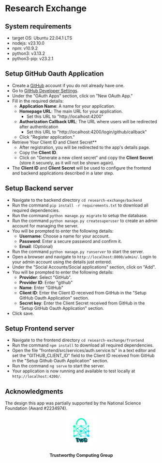 # Research Exchange

## System requirements
* target OS: Ubuntu 22.04.1 LTS
* nodejs: v23.10.0
* npm: v10.9.2
* python3: v3.13.2
* python3-pip: v23.2.1

## Setup GitHub Oauth Application
* Create a [GitHub](https://github.com/) account if you do not already have one.
* Go to [GitHub Developer Settings](https://github.com/settings/developers).
* Under the "OAuth Apps" section, click on "New OAuth App."
* Fill in the required details:
     - **Application Name**: A name for your application.
     - **Homepage URL**: The main URL for your application.
       - Set this URL to "http://localhost:4200"
     - **Authorization Callback URL**: The URL where users will be redirected after authentication
       - Set this URL to "http://localhost:4200/login/github/callback"
   - Click "Register application."
* Retrieve Your Client ID and Client Secret**
   - After registration, you will be redirected to the app's details page.
   - Copy the **Client ID**.
   - Click on "Generate a new client secret" and copy the **Client Secret** (store it securely, as it will not be shown again).
* The **Client ID** and **Client Secret** will be used to configure the frontend and backend applications described in a later step.

## Setup Backend server
* Navigate to the backend directory `cd research-exchange/backend`
* Run the command `pip install -r requirements.txt` to download all required dependencies.
* Run the command `python manage.py migrate` to setup the database.
* Run the command `python manage.py createsuperuser` to create an admin account for managing the server.
* You will be prompted to enter the following details:
    - **Username**: Choose a name for your account.
    - **Password**: Enter a secure password and confirm it.
    - **Email**: (Optional)
* Run the command `python manage.py runserver` to start the server.
* Open a browser and navigate to `http://localhost:8000/admin/`. Login to your admin account using the details just entered.
* Under the "Social Accounts/Social applications" section, click on "Add".
* You will be prompted to enter the following details:
    - **Provider**: Select "GitHub".
    - **Provider ID**: Enter "github"
    - **Name**: Enter "GitHub"
    - **Client ID**: Enter the Client ID received from GitHub in the "Setup GitHub Oauth Application" section.
    - **Secret key**: Enter the Client Secret received from GitHub in the "Setup GitHub Oauth Application" section.
* Click save.

## Setup Frontend server
* Navigate to the frontend directory `cd research-exchange/frontend`
* Run the command `npm install` to download all required dependencies.
* Open the file "frontend/src/services/auth.service.ts" in a text editor and set the "GITHUB_CLIENT_ID" field to the Client ID received from GitHub in the "Setup Github Oauth Application" section.
* Run the command `ng serve` to start the server.
* Your application is now running and available to test locally at `http://localhost:4200/`.

## Acknowledgments
The design this app was partially supported by the National Science Foundation (Award #2234974).

<p align="center">
    <img src="./logos/twc.png" height="20%" width="20%">
</p>
<h4 align="center">Trustworthy Computing Group</h4>
